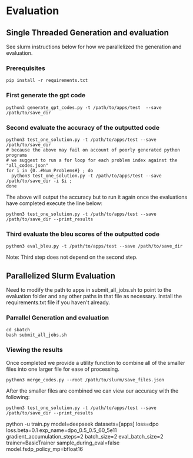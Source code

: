 # Evaluation

## Single Threaded Generation and evaluation

See slurm instructions below for how we parallelized the generation and evaluation.

### Prerequisites

    pip install -r requirements.txt

### First generate the gpt code

    python3 generate_gpt_codes.py -t /path/to/apps/test  --save /path/to/save_dir

### Second evaluate the accuracy of the outputted code

    python3 test_one_solution.py -t /path/to/apps/test --save /path/to/save_dir
    # because the above may fail on account of poorly generated python programs 
    # we suggest to run a for loop for each problem index against the "all_codes.json"
    for i in {0..#Num_Problems#} ; do 
      python3 test_one_solution.py -t /path/to/apps/test --save /path/to/save_dir -i $i ;
    done

The above will output the accuracy but to run it again once the evaluations have completed execute the line below:

    python3 test_one_solution.py -t /path/to/apps/test --save /path/to/save_dir --print_results

### Third evaluate the bleu scores of the outputted code

    python3 eval_bleu.py -t /path/to/apps/test --save /path/to/save_dir

Note: Third step does not depend on the second step.

## Parallelized Slurm Evaluation

Need to modify the path to apps in submit_all_jobs.sh to point to the evaluation folder and any other paths in that file as necessary. Install the requirements.txt file if you haven't already.

### Parrallel Generation and evaluation

    cd sbatch
    bash submit_all_jobs.sh

### Viewing the results

Once completed we provide a utility function to combine all of the smaller files into one larger file for ease of processing.

    python3 merge_codes.py --root /path/to/slurm/save_files.json

After the smaller files are combined we can view our accuracy with the following:

    python3 test_one_solution.py -t /path/to/apps/test --save /path/to/save_dir --print_results


python -u train.py model=deepseek datasets=[apps] loss=dpo loss.beta=0.1 exp_name=dpo_0.5_0.5_60_5e11 gradient_accumulation_steps=2 batch_size=2 eval_batch_size=2 trainer=BasicTrainer sample_during_eval=false model.fsdp_policy_mp=bfloat16